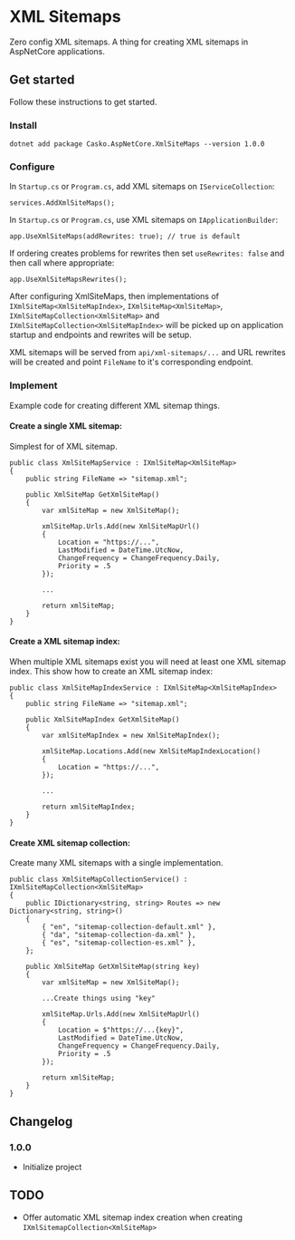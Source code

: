 ﻿# XML Sitemaps

Zero config XML sitemaps. A thing for creating XML sitemaps in AspNetCore applications. 

## Get started

Follow these instructions to get started.

### Install

`dotnet add package Casko.AspNetCore.XmlSiteMaps --version 1.0.0`

### Configure

In `Startup.cs` or `Program.cs`, add XML sitemaps on `IServiceCollection`:

```
services.AddXmlSiteMaps();
```

In `Startup.cs` or `Program.cs`,  use XML sitemaps on `IApplicationBuilder`:

```
app.UseXmlSiteMaps(addRewrites: true); // true is default
```

If ordering creates problems for rewrites then set `useRewrites: false` and then call where appropriate:

```
app.UseXmlSiteMapsRewrites();
```

After configuring XmlSiteMaps, then implementations of `IXmlSiteMap<XmlSiteMapIndex>`, `IXmlSiteMap<XmlSiteMap>`, `IXmlSiteMapCollection<XmlSiteMap>` and `IXmlSiteMapCollection<XmlSiteMapIndex>` will be picked up on application startup and endpoints and rewrites will be setup. 

XML sitemaps will be served from `api/xml-sitemaps/...` and URL rewrites will be created and point `FileName` to it's corresponding endpoint.

### Implement

Example code for creating different XML sitemap things.

#### Create a single XML sitemap:

Simplest for of XML sitemap.

```
public class XmlSiteMapService : IXmlSiteMap<XmlSiteMap>
{
    public string FileName => "sitemap.xml";

    public XmlSiteMap GetXmlSiteMap()
    {
        var xmlSiteMap = new XmlSiteMap();
        
        xmlSiteMap.Urls.Add(new XmlSiteMapUrl()
        {
            Location = "https://...",
            LastModified = DateTime.UtcNow,
            ChangeFrequency = ChangeFrequency.Daily,
            Priority = .5
        });

        ...

        return xmlSiteMap;
    }
}
```

#### Create a XML sitemap index:

When multiple XML sitemaps exist you will need at least one XML sitemap index. This show how to create an XML sitemap index:

```
public class XmlSiteMapIndexService : IXmlSiteMap<XmlSiteMapIndex>
{
    public string FileName => "sitemap.xml";

    public XmlSiteMapIndex GetXmlSiteMap()
    {
        var xmlSiteMapIndex = new XmlSiteMapIndex();
        
        xmlSiteMap.Locations.Add(new XmlSiteMapIndexLocation()
        {
            Location = "https://...",
        });

        ...

        return xmlSiteMapIndex;
    }
}
```

#### Create XML sitemap collection:

Create many XML sitemaps with a single implementation.

```
public class XmlSiteMapCollectionService() : IXmlSiteMapCollection<XmlSiteMap>
{
    public IDictionary<string, string> Routes => new Dictionary<string, string>()
    {
        { "en", "sitemap-collection-default.xml" },
        { "da", "sitemap-collection-da.xml" },
        { "es", "sitemap-collection-es.xml" },
    };

    public XmlSiteMap GetXmlSiteMap(string key)
    {
        var xmlSiteMap = new XmlSiteMap();

        ...Create things using "key"
        
        xmlSiteMap.Urls.Add(new XmlSiteMapUrl()
        {
            Location = $"https://...{key}",
            LastModified = DateTime.UtcNow,
            ChangeFrequency = ChangeFrequency.Daily,
            Priority = .5
        });
        
        return xmlSiteMap;
    }
}

```


## Changelog

### 1.0.0

 - Initialize project

## TODO

 - Offer automatic XML sitemap index creation when creating `IXmlSitemapCollection<XmlSiteMap>`